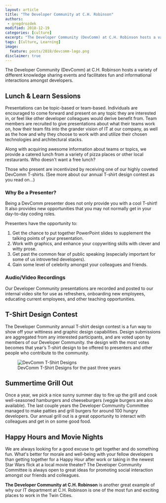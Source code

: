 ```yaml
---
layout: article
title: "The Developer Community at C.H. Robinson"
authors:
 - gregdrozdek
modified: 2018-12-19
categories: [culture]
excerpt: "The Developer Community (DevComm) at C.H. Robinson hosts a variety of different knowledge sharing events and facilitates fun and informational interactions amongst developers."
tags: [Culture, Learning]
image:
  feature: posts/2018/devcomm-logo.png
disclaimer: true
---
```


The Developer Community (DevComm) at C.H. Robinson hosts a variety of different knowledge sharing events and facilitates fun and informational interactions amongst developers.

## Lunch & Learn Sessions

Presentations can be topic-based or team-based. Individuals are encouraged to come forward and present on any topic they are interested in, or feel like other developer colleagues would derive benefit from. Team members are recruited to give presentations about what their teams work on, how their team fits into the grander vision of IT at our company, as well as the how and why they choose to work with and utilize their chosen technologies and architectural stacks. 

Along with acquiring awesome information about teams or topics, we provide a catered lunch from a variety of pizza places or other local restaurants. Who doesn't want a free lunch?

Those who present are incentivized by receiving one of our highly coveted DevComm T-shirts. (See more about our annual T-shirt design contest as you read on...)

### Why Be a Presenter?

Being a DevComm presenter does not only provide you with a cool T-shirt! It also provides new opportunities that you may not normally get in your day-to-day coding roles. 

Presenters have the opportunity to:

1. Get the chance to put together PowerPoint slides to supplement the talking points of your presentation.
2. Work with graphics, and enhance your copywriting skills with clever and witty prose.
3. Get past the common fear of public speaking (especially important for some of us introverted developers).
4. Gain some level of celebrity amongst your colleagues and friends.

### Audio/Video Recordings

Our Developer Community presentations are recorded and posted to our internal video site for use as refreshers, onboarding new employees, educating current employees, and other teaching opportunities.  

## T-Shirt Design Contest

The Developer Community annual T-shirt design contest is a fun way to show off your wittiness and graphic design capabilities. Design submissions are aggregated from any interested participants, and are voted upon by members of our Developer Community. the design with the most votes becomes that year’s T-shirt design to be offered to presenters and other people who contribute to the community.

<figure>
	<img src="{{site.url}}{{site.baseurl}}/images/posts/2018/devcomm-t-shirts.jpg"
	alt="DevComm T-Shirt Designs"
	aria-label="image showing 3 different DevComm T-Shirt Designs">
  <figcaption>DevComm T-Shirt Designs for the past three years</figcaption>
</figure>

## Summertime Grill Out

Once a year, we pick a nice sunny summer day to fire up the grill and cook well-seasoned hamburgers and cheeseburgers (veggie burgers are also available). The last couple years the Developer Community Committee managed to make patties and grill burgers for around 100 hungry developers. Our annual grill out is a great opportunity to interact with colleagues and get in on some good food.

## Happy Hours and Movie Nights

We are always looking for a good excuse to get together and do something fun. What's better for morale and well-being with your fellow developers than getting together for a Happy Hour after work or taking in the newest Star Wars flick at a local movie theater? The Developer Community Committee is always open to great ideas for promoting social interaction amongst our friends and colleagues.

**The Developer Community at C.H. Robinson** is another great example of why our IT department at C.H. Robinson is one of the most fun and exciting places to work in the Twin Cities.
